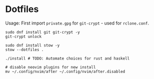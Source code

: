 # Dotfiles

Usage: 
First import `private.gpg` for `git-crypt` - used for `rclone.conf`.
```
sudo dnf install git git-crypt -y
git-crypt unlock

sudo dnf install stow -y
stow --dotfiles .

./install # TODO: Automate choices for rust and haskell

# disable neovim plugins for new install
mv ~/.config/nvim/after ~/.config/nvim/after.disabled
```
